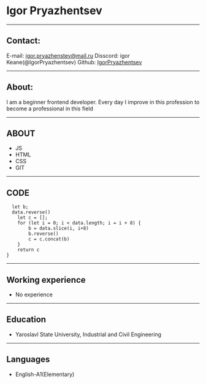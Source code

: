 # Igor Pryazhentsev #
***
## Contact: ##

E-mail: igor.pryazhenstev@mail.ru
Disscord: igor Keane(@IgorPryazhentsev)
Github: [IgorPryazhentsev](https://github.com/IgorPryazhentsev)
***
## About: ##

I am a beginner frontend developer. Every day I improve in this profession to become a professional in this field
***
## ABOUT ##

* JS
* HTML
* CSS
* GIT
***
## CODE ##

```function dataReverse(data) {
  let b;
  data.reverse()
    let c = [];
    for (let i = 0; i < data.length; i = i + 8) {
        b = data.slice(i, i+8)
        b.reverse()
        c = c.concat(b)
    }
    return c
}
```
***
## Working experience ##

* No experience
***
## Education ##

* Yaroslavl State University, Industrial and Civil Engineering
***
## Languages ##

* English-A1(Elementary)


